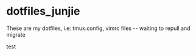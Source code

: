 # dotfiles_junjie
These are my dotfiles, i.e: tmux.config, vimrc files -- waiting to repull and migrate 


test
